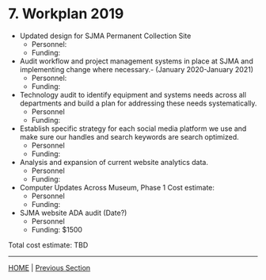 # 7. Workplan 2019

* Updated design for SJMA Permanent Collection Site
	- Personnel:
	- Funding:
* Audit workflow and project management systems in place at SJMA and implementing change where necessary.- (January 2020-January 2021)
	- Personnel:
	- Funding:
* Technology audit to identify equipment and systems needs across all departments and build a plan for  addressing these needs systematically.
	- Personnel
	- Funding:
* Establish specific strategy for each social media platform we use and make sure our handles and search keywords are search optimized.
	- Personnel
	- Funding:
* Analysis and expansion of current website analytics data.
	- Personnel
	- Funding:
* Computer Updates Across Museum, Phase 1 Cost estimate:
	- Personnel
	- Funding:
* SJMA website ADA audit (Date?)
	- Personnel
	- Funding: $1500

Total cost estimate: TBD

-----

[HOME](index.md) | [Previous Section](06_Benchmarks_Deliverables_and_Progress.md)
